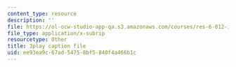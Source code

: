 ```yaml
---
content_type: resource
description: ''
file: https://ol-ocw-studio-app-qa.s3.amazonaws.com/courses/res-6-012-introduction-to-probability-spring-2018/ee93ea9c67ad54758bf5840f4a466b1c_R4nGGs0m7lo.vtt
file_type: application/x-subrip
resourcetype: Other
title: 3play caption file
uid: ee93ea9c-67ad-5475-8bf5-840f4a466b1c
---
```

